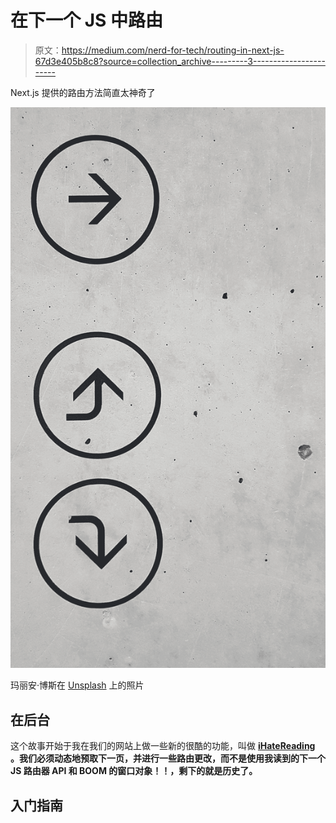 # 在下一个 JS 中路由

> 原文：<https://medium.com/nerd-for-tech/routing-in-next-js-67d3e405b8c8?source=collection_archive---------3----------------------->

Next.js 提供的路由方法简直太神奇了

![](img/a79a169a609ce38d6c17957dc60dbce6.png)

玛丽安·博斯在 [Unsplash](https://unsplash.com?utm_source=medium&utm_medium=referral) 上的照片

## 在后台

这个故事开始于我在我们的网站上做一些新的很酷的功能，叫做 [**iHateReading**](http://www.ihatereading.in) **。我们必须动态地预取下一页，并进行一些路由更改，而不是使用我读到的下一个 JS 路由器 API 和 BOOM 的窗口对象！！，剩下的就是历史了。**

## 入门指南